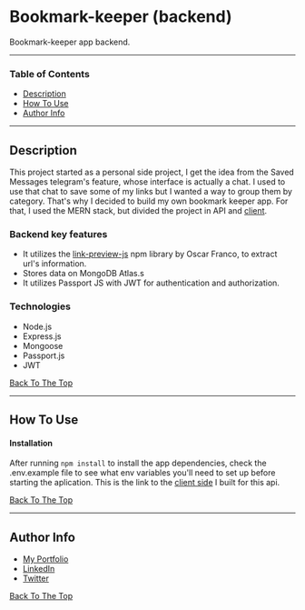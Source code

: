 # Bookmark-keeper (backend)

Bookmark-keeper app backend.

---

### Table of Contents

- [Description](#description)
- [How To Use](#how-to-use)
- [Author Info](#author-info)

---

## Description

This project started as a personal side project, I get the idea from the
Saved Messages telegram's feature, whose interface is actually a chat. I
used to use that chat to save some of my links but I wanted a way to group
them by category. That's why I decided to build my own bookmark keeper
app. For that, I used the MERN stack, but divided the project in API and
[client](https://github.com/PerezEnrique/bookmarks-keeper-client).

### Backend key features

- It utilizes the [link-preview-js](https://www.npmjs.com/package/link-preview-js) npm library by Oscar Franco,
  to extract url's information.
- Stores data on MongoDB Atlas.s
- It utilizes Passport JS with JWT for authentication and authorization.

### Technologies

- Node.js
- Express.js
- Mongoose
- Passport.js
- JWT

[Back To The Top](#read-me-template)

---

## How To Use

#### Installation

After running `npm install` to install the app dependencies, check the .env.example file to see what env variables you'll need to set up before starting the aplication. This is the link to the [client side](https://github.com/PerezEnrique/bookmarks-keeper-client) I built for this api.

[Back To The Top](#read-me-template)

---

## Author Info

- [My Portfolio](enrique-perez-portfolio.netlify.app)
- [LinkedIn](https://www.linkedin.com/in/enrique-perez28/)
- [Twitter](https://twitter.com/jesus93enrique)

[Back To The Top](#read-me-template)

